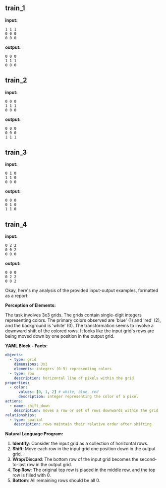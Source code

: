 
## train_1

**input:**
```
1 1 1
0 0 0
0 0 0
```


**output:**
```
0 0 0
1 1 1
0 0 0
```


## train_2

**input:**
```
0 0 0
1 1 1
0 0 0
```


**output:**
```
0 0 0
0 0 0
1 1 1
```


## train_3

**input:**
```
0 1 0
1 1 0
0 0 0
```


**output:**
```
0 0 0
0 1 0
1 1 0
```


## train_4

**input:**
```
0 2 2
0 0 2
0 0 0
```


**output:**
```
0 0 0
0 2 2
0 0 2
```

Okay, here's my analysis of the provided input-output examples, formatted as a report:

**Perception of Elements:**

The task involves 3x3 grids. The grids contain single-digit integers representing colors. The primary colors observed are 'blue' (1) and 'red' (2), and the background is 'white' (0). The transformation seems to involve a downward shift of the colored rows. It looks like the input grid's rows are being moved down by one position in the output grid.

**YAML Block - Facts:**


```yaml
objects:
  - type: grid
    dimensions: 3x3
    elements: integers (0-9) representing colors
  - type: row
    description: horizontal line of pixels within the grid
properties:
  - color:
      values: [0, 1, 2] # white, blue, red
      description: integer representing the color of a pixel
actions:
  - name: shift_down
    description: moves a row or set of rows downwards within the grid
relationships:
  - type: spatial
    description: rows maintain their relative order after shifting
```


**Natural Language Program:**

1.  **Identify**: Consider the input grid as a collection of horizontal rows.
2.  **Shift**: Move each row in the input grid one position down in the output grid.
3.  **Wrap/Discard**: The bottom row of the input grid becomes the second-to-last row in the output grid.
4. **Top Row**: The original top row is placed in the middle row, and the top row is filled with 0.
5. **Bottom**: All remaining rows should be all 0.

